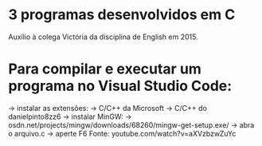 # 3 programas desenvolvidos em C
 Auxílio à colega Victória da disciplina de English em 2015.

# Para compilar e executar um programa no Visual Studio Code:
-> instalar as extensões:
    -> C/C++ da Microsoft
    -> C/C++ do danielpinto8zz6
-> instalar MinGW:
    -> osdn.net/projects/mingw/downloads/68260/mingw-get-setup.exe/
-> abra o arquivo.c
-> aperte F6
Fonte: youtube.com/watch?v=aXVzbzwZuYc

